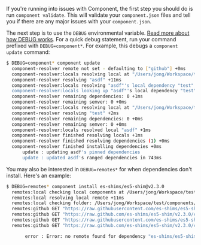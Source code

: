 If you're running into issues with Component, the first step you should do is run `component validate`. This will validate your `component.json` files and tell you if there are any major issues with your `component.json`.

The next step is to use the `DEBUG` environmental variable. [Read more about how DEBUG works](https://github.com/visionmedia/debug). For a quick debug statement, run your command prefixed with `DEBUG=component*`. For example, this debugs a `component update` command:

```bash
$ DEBUG=component* component update
  component-resolver remote not set - defaulting to ["github"] +0ms
  component-resolver:locals resolving local at "/Users/jong/Workspace/test" +0ms
  component-resolver resolving "asdf" +11ms
  component-resolver:locals resolving "asdf"'s local dependency "test". +5ms
  component-resolver:locals looking up "asdf"'s local dependency "test" at "/Users/jong/Workspace/test/lib/test". +0ms
  component-resolver remaining dependencies: 0 +1ms
  component-resolver remaining semver: 0 +0ms
  component-resolver:locals resolving local at "/Users/jong/Workspace/test/lib/test" +1ms
  component-resolver resolving "test" +2ms
  component-resolver remaining dependencies: 0 +0ms
  component-resolver remaining semver: 0 +0ms
  component-resolver:locals resolved local "asdf" +1ms
  component-resolver finished resolving locals +1ms
  component-resolver finished resolving dependencies (1) +0ms
  component-resolver finished installing dependencies +0ms
      update : updating asdf's pinned dependencies
      update : updated asdf's ranged dependencies in 743ms
```

You may also be interested in `DEBUG=remotes*` for when dependencies don't install. Here's an example:

```bash
$ DEBUG=remotes* component install es-shims/es5-shim@v2.3.0
  remotes:local checking local components at /Users/jong/Workspace/test/components +0ms
  remotes:local resolving local remote +11ms
  remotes:local checking folder: /Users/jong/Workspace/test/components/es-shims/es5-shim +1ms
  remotes:github GET "https://raw.githubusercontent.com/es-shims/es5-shim/v2.3.0/component.json" +0ms
  remotes:github GET "https://raw.github.com/es-shims/es5-shim/v2.3.0/component.json" +352ms
  remotes:github GET "https://raw.githubusercontent.com/es-shims/es5-shim/v2.3.0/component.json" +284ms
  remotes:github GET "https://raw.github.com/es-shims/es5-shim/v2.3.0/component.json" +124ms

       error : Error: no remote found for dependency "es-shims/es5-shim@v2.3.0".
```
